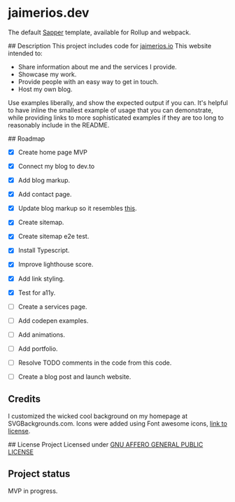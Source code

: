 # jaimerios.dev

The default [Sapper](https://github.com/sveltejs/sapper) template, available for Rollup and webpack.

## Description
This project includes code for [jaimerios.io](https://jaimerios.io) This website intended to:

- Share information about me and the services I provide.
- Showcase my work.
- Provide people with an easy way to get in touch.
- Host my own blog.

<!-- TODO: Add Badges -->

<!-- TODO: Visuals, specially a compelling image about my website -->

<!-- TODO: Usage: URL to my blog -->

Use examples liberally, and show the expected output if you can. It's helpful to have inline the smallest example of usage that you can demonstrate, while providing links to more sophisticated examples if they are too long to reasonably include in the README.

<!-- TODO: Add Support section
Tell people where they can go to for help. It can be any combination of an issue tracker, a chat room, an email address, etc. -->

## Roadmap

- [x] Create home page MVP
- [x] Connect my blog to dev.to
- [x] Add blog markup.

- [x] Add contact page.
- [x] Update blog markup so it resembles [this](https://videofruit.com/blog/partnership-marketing/).
- [x] Create sitemap.
- [x] Create sitemap e2e test.
- [x] Install Typescript.
- [x] Improve lighthouse score.
- [x] Add link styling.
- [x] Test for a11y.
- [ ] Create a services page.
- [ ] Add codepen examples.
- [ ] Add animations.
- [ ] Add portfolio.
- [ ] Resolve TODO comments in the code from this code.
- [ ] Create a blog post and launch website.
<!-- [] IDEA: Add this background effect: https://codepen.io/Johnm__/pen/qZqgGJ -->

<!-- Contributing and
TODO: Add instructions for running project locally and submitting PRs
State if you are open to contributions and what your requirements are for accepting them. -->

<!-- Show your appreciation to those who have contributed to the project. -->

## Credits

I customized the wicked cool background on my homepage at SVGBackgrounds.com.
Icons were added using Font awesome icons, [link to license](https://fontawesome.com/license).

## License
Project Licensed under [GNU AFFERO GENERAL PUBLIC LICENSE](LICENSE.md)

## Project status

MVP in progress.
